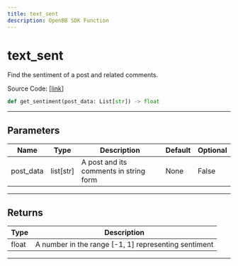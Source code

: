 ```yaml
---
title: text_sent
description: OpenBB SDK Function
---
```


# text_sent

Find the sentiment of a post and related comments.

Source Code: [[link](https://github.com/OpenBB-finance/OpenBBTerminal/tree/main/openbb_terminal/common/behavioural_analysis/reddit_model.py#L1049)]
```python
def get_sentiment(post_data: List[str]) -> float
```
---
## Parameters
| Name | Type | Description | Default | Optional |
| ---- | ---- | ----------- | ------- | -------- |
| post_data | list[str] | A post and its comments in string form | None | False |

---
## Returns
| Type | Description |
| ---- | ----------- |
| float | A number in the range [-1, 1] representing sentiment |
---
